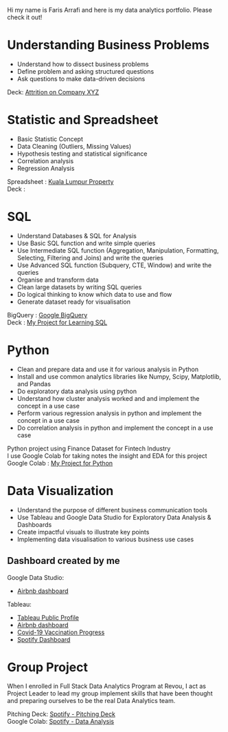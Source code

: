 Hi my name is Faris Arrafi and here is my data analytics portfolio. Please check it out!

# Understanding Business Problems
- Understand how to dissect business problems
- Define problem and asking structured questions
- Ask questions to make data-driven decisions

Deck: [Attrition on Company XYZ](https://drive.google.com/file/d/1jvIslUrZdYYh7fd5noYUqhtzVmKoeh0x/view?usp=sharing)

# Statistic and Spreadsheet
- Basic Statistic Concept
- Data Cleaning (Outliers, Missing Values)
- Hypothesis testing and statistical significance
- Correlation analysis
- Regression Analysis

Spreadsheet : [Kuala Lumpur Property](https://docs.google.com/spreadsheets/d/118st7W56CvJfhlreEI3KkNqLJMwqZteL97kdqkf0XJE/edit?usp=sharing)  
Deck        : 

# SQL
- Understand Databases & SQL for Analysis
- Use Basic SQL function and write simple queries
- Use Intermediate SQL function (Aggregation, Manipulation, Formatting, Selecting, Filtering and Joins) and write the queries
- Use Advanced SQL function (Subquery, CTE, Window) and write the queries
- Organise and transform data
- Clean large datasets by writing SQL queries
- Do logical thinking to know which data to use and flow
- Generate dataset ready for visualisation

BigQuery  : [Google BigQuery](https://console.cloud.google.com/bigquery?sq=128009202058:f0180204f46d4b41afb410cb86329ad1)  
Deck      : [My Project for Learning SQL](https://drive.google.com/file/d/15oRPrablfHHgRikUVtbrDYwCspog0AjN/view?usp=sharing)

# Python
- Clean and prepare data and use it for various analysis in Python
- Install and use common analytics libraries like Numpy, Scipy, Matplotlib, and Pandas
- Do exploratory data analysis using python
- Understand how cluster analysis worked and and implement the concept in a use case
- Perform various regression analysis in python and implement the concept in a use case
- Do correlation analysis in python and implement the concept in a use case

Python project using Finance Dataset for Fintech Industry  
I use Google Colab for taking notes the insight and EDA for this project  
Google Colab  : [My Project for Python](https://colab.research.google.com/drive/13vHicTQmN3MUb6IZrkLThLRh50ti55IZ?usp=sharing)

# Data Visualization
- Understand the purpose of different business communication tools
- Use Tableau and Google Data Studio for Exploratory Data Analysis & Dashboards
- Create impactful visuals to illustrate key points
- Implementing data visualisation to various business use cases

## Dashboard created by me
Google Data Studio:
- [Airbnb dashboard](https://datastudio.google.com/reporting/c7c117c0-f1e6-4bd3-a985-07283cb2736b)

Tableau:
- [Tableau Public Profile](https://public.tableau.com/app/profile/faris.arrafi/vizzes)
- [Airbnb dashboard](https://public.tableau.com/app/profile/faris.arrafi/viz/AirbnbAnalysisDashboard_16693803004180/Dashboard1)
- [Covid-19 Vaccination Progress](https://public.tableau.com/app/profile/faris.arrafi/viz/COVID-19VaccinationProgress_16693804348330/DashboardCovid19VaccinationProgress)
- [Spotify Dashboard](https://public.tableau.com/app/profile/faris.arrafi/viz/SpotifyAnalysisDashboard-MusicConsultant/Dashboard1)

# Group Project
When I enrolled in Full Stack Data Analytics Program at Revou, I act as Project Leader to lead my group implement skills that have been thought and preparing ourselves to be the real Data Analytics team.

Pitching Deck: [Spotify - Pitching Deck](https://drive.google.com/file/d/12rjF2yQ1uqA3mKkIt3Mpqq8_ts4go437/view?usp=sharing)  
Google Colab: [Spotify - Data Analysis](https://colab.research.google.com/drive/1n8w1LaD2JG9bhZzH_uZGZF7XQrNesLjj?usp=sharing)
